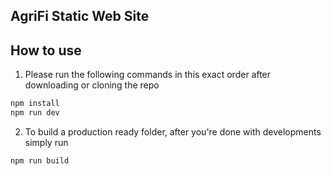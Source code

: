 ## AgriFi Static Web Site

## How to use
1. Please run the following commands in this exact order after downloading or
cloning the repo

```js
npm install
npm run dev
```

2. To build a production ready folder, after you're done with developments simply run 

```js
npm run build
```
